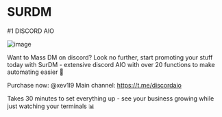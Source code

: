 # SURDM
#1 DISCORD AIO

![image](https://github.com/OhXevItsU/SURDM/assets/155171922/0a86b6e7-8b81-4426-b5b4-2d395fcb47f7)


Want to Mass DM on discord? Look no further, start promoting your stuff today with SurDM - extensive discord AIO with over 20 functions to make automating easier 📌

Purchase now: @xev1l9
Main channel: https://t.me/discordaio

Takes 30 minutes to set everything up - see your business growing while just watching your terminals 📊

